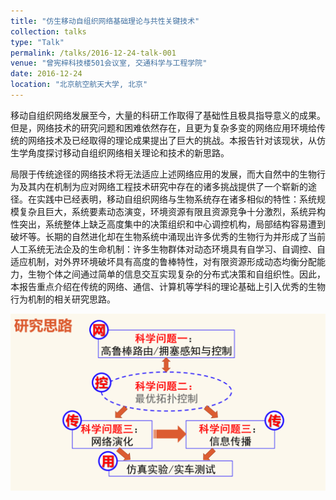 ```yaml
---
title: "仿生移动自组织网络基础理论与共性关键技术"
collection: talks
type: "Talk"
permalink: /talks/2016-12-24-talk-001
venue: "曾宪梓科技楼501会议室, 交通科学与工程学院"
date: 2016-12-24
location: "北京航空航天大学, 北京"
---
```


移动自组织网络发展至今，大量的科研工作取得了基础性且极具指导意义的成果。但是，网络技术的研究问题和困难依然存在，且更为复杂多变的网络应用环境给传统的网络技术及已经取得的理论成果提出了巨大的挑战。本报告针对该现状，从仿生学角度探讨移动自组织网络相关理论和技术的新思路。

局限于传统途径的网络技术将无法适应上述网络应用的发展，而大自然中的生物行为及其内在机制为应对网络工程技术研究中存在的诸多挑战提供了一个崭新的途径。在实践中已经表明，移动自组织网络与生物系统存在诸多相似的特性：系统规模复杂且巨大，系统要素动态演变，环境资源有限且资源竞争十分激烈，系统异构性突出，系统整体上缺乏高度集中的决策组织和中心调控机构，局部结构容易遭到破坏等。长期的自然进化却在生物系统中涌现出许多优秀的生物行为并形成了当前人工系统无法企及的生命机制：许多生物群体对动态环境具有自学习、自调控、自适应机制，对外界环境破坏具有高度的鲁棒特性，对有限资源形成动态均衡分配能力，生物个体之间通过简单的信息交互实现复杂的分布式决策和自组织性。因此，本报告重点介绍在传统的网络、通信、计算机等学科的理论基础上引入优秀的生物行为机制的相关研究思路。


![My helpful screenshot](/images/report-idea-000.png)



